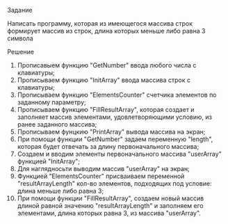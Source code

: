Задание

Написать программу, которая из имеющегося массива строк формирует массив из строк, длина которых
меньше либо равна 3 символа

Решение

1. Прописавыем функцию "GetNumber" ввода любого числа с клавиатуры;
2. Прописываем функцию "InitArray" ввода массива строк с клавиатуры;
3. Прописываем функцию "ElementsCounter" счетчика элементов по заданному параметру;
4. Прописываем функцию "FillResultArray", которая создает и заполняет массив элементами, удовлетворяющими условию, из ранее заданного массива;
5. Прописываем фунцкию "PrintArray" вывода массива на экран;
6. При помощи функции "GetNumber" задаем переменную "length", которая будет отвечать за длину первоначального массива;
7. Создаем и вводим элементы первоначального массива "userArray" функцией "InitArray";
8. Для наглядносьти выводим массив "userArray" на экран;
9. Функцией "ElementsCounter" присваиваем переменной "resultArrayLength" кол-во элементов, подходящих под условие: длина меньше либо равна 3;
10. При помощи функции "FillResultArray", создаем новый массив длиной равной значению "resultArrayLength" и заполняем его элементами, длина которых равна 3, из массива "userArray".